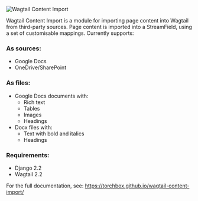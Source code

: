![Wagtail Content Import](docs/img/wagtail_content_import_logo_with_text.svg)

Wagtail Content Import is a module for importing page content into Wagtail from third-party sources. 
Page content is imported into a StreamField, using a set of customisable mappings.
Currently supports:

### As sources:
- Google Docs
- OneDrive/SharePoint

### As files:
- Google Docs documents with:
    - Rich text
    - Tables
    - Images
    - Headings
- Docx files with:
    - Text with bold and italics
    - Headings

### Requirements:
* Django 2.2
* Wagtail 2.2

For the full documentation, see: https://torchbox.github.io/wagtail-content-import/
